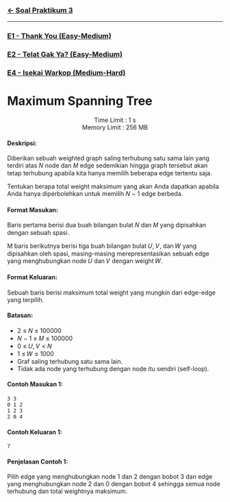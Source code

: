 ### [← Soal Praktikum 3](../../README.md)
<hr />

### [E1 - Thank You (Easy-Medium)](../prob-E1/README.md)
### [E2 - Telat Gak Ya? (Easy-Medium)](../prob-E2/README.md)
### [E4 - Isekai Warkop (Medium-Hard)](../prob-E4/README.md)
# Maximum Spanning Tree
<p align="center">
  Time Limit : 1 s<br>
  Memory Limit : 256 MB
</p>

#### Deskripsi: 
Diberikan sebuah weighted graph saling terhubung satu sama lain yang terdiri atas 𝑁 node dan 𝑀 edge sedemikian hingga graph tersebut akan tetap terhubung apabila kita hanya memilih beberapa edge tertentu saja.

Tentukan berapa total weight maksimum yang akan Anda dapatkan apabila Anda hanya diperbolehkan
untuk memilih 𝑁 − 1 edge berbeda.

#### Format Masukan:
Baris pertama berisi dua buah bilangan bulat 𝑁 dan 𝑀 yang dipisahkan dengan sebuah spasi.

M baris berikutnya berisi tiga buah bilangan bulat 𝑈, 𝑉, dan 𝑊 yang dipisahkan oleh spasi, masing-masing merepresentasikan sebuah edge yang menghubungkan node 𝑈 dan 𝑉 dengan weight 𝑊.

#### Format Keluaran:
Sebuah baris berisi maksimum total weight yang mungkin dari edge-edge yang terpilih.

#### Batasan:
- 2 ≤ 𝑁 ≤ 100000
- 𝑁 − 1 ≤ 𝑀 ≤ 100000
- 0 ≤ 𝑈, 𝑉 < 𝑁
- 1 ≤ 𝑊 ≤ 1000
- Graf saling terhubung satu sama lain.
- Tidak ada node yang terhubung dengan node itu sendiri (self-loop).

#### Contoh Masukan 1:
```
3 3
0 1 2
1 2 3
2 0 4
```

#### Contoh Keluaran 1:
```
7
```

#### Penjelasan Contoh 1:
Pilih edge yang menghubungkan node 1 dan 2 dengan bobot 3 dan edge yang menghubungkan node 2 dan 0 dengan bobot 4 sehingga semua node terhubung dan total weightnya maksimum.

